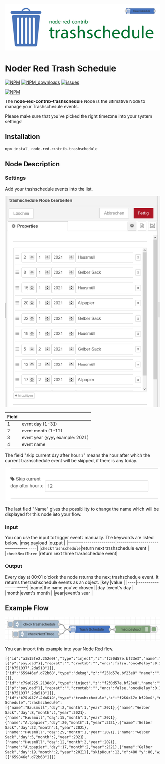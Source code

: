 ![banner](img/trashschedule_banner.svg)
# Noder Red Trash Schedule

[![NPM](https://img.shields.io/npm/v/node-red-contrib-trashschedule)](https://www.npmjs.com/package/node-red-contrib-trashschedule)
[![NPM_downloads](https://img.shields.io/npm/dm/node-red-contrib-trashschedule)](https://www.npmjs.com/package/node-red-contrib-trashschedule)
[![issues](https://img.shields.io/github/issues/mariuslang/node-red-contrib-trashschedule)](https://github.com/MariusLang/node-red-contrib-trashschedule/issues)

[![NPM](https://nodei.co/npm/node-red-contrib-trashschedule.png?compact=true)](https://nodei.co/npm/node-red-contrib-trashschedule/)

The **node-red-contrib-trashschedule** Node is the ultimative Node to manage your Trashschedule events.

Please make sure that you've picked the right timezone into your system settings!

## Installation
```
npm install node-red-contrib-trashschedule
```

## Node Description
### Settings
Add your trashschedule events into the list.

![list_example](img/list_example.PNG)

|Field|                              |
|----|-------------------------------|
|1   |event day (1-31)               |
|2   |event month (1-12)             |
|3   |event year (yyyy example: 2021)|
|4   |event name                     |

The field "skip current day after hour x" means the hour after which the current trashschedule event will be skipped, if there is any today.

![skip_example](img/skip_example.PNG)

The last field "Name" gives the possibility to change the name which will be displayed for this node into your flow.

### Input
You can use the input to trigger events manually. The keywords are listed below.
|msg.payload             |output                               |
|------------------------|-------------------------------------|
|```checkTrashschedule```|return next trashschedule event      |
|```checkNextThree```    |return next three trashschedule event|

### Output
Every day at 00:01 o'clock the node returns the next trashschedule event.
It returns the trashschedule events as an object.
|key |value                 |
|----|----------------------|
|name|the name you've chosen|
|day |event's day           |
|month|event's month        |
|year|event's year          |

## Example Flow
![flow_example](img/flow_example.PNG)

You can import this example into your Node Red flow.
```
[{"id":"a3b15fe2.252e08","type":"inject","z":"f250d57e.bf23e8","name":"","props":[{"p":"payload"}],"repeat":"","crontab":"","once":false,"onceDelay":0.1,"topic":"","payload":"checkTrashschedule","payloadType":"str","x":270,"y":60,"wires":[["b751037f.2da518"]]},{"id":"659846ef.d72b68","type":"debug","z":"f250d57e.bf23e8","name":"","active":true,"tosidebar":true,"console":false,"tostatus":false,"complete":"false","statusVal":"","statusType":"auto","x":650,"y":80,"wires":[]},{"id":"c79e0225.2138d8","type":"inject","z":"f250d57e.bf23e8","name":"","props":[{"p":"payload"}],"repeat":"","crontab":"","once":false,"onceDelay":0.1,"topic":"","payload":"checkNextThree","payloadType":"str","x":280,"y":100,"wires":[["b751037f.2da518"]]},{"id":"b751037f.2da518","type":"trashschedule","z":"f250d57e.bf23e8","name":"Trash Schedule","trashschedule":[{"name":"Hausmüll","day":2,"month":1,"year":2021},{"name":"Gelber Sack","day":8,"month":1,"year":2021},{"name":"Hausmüll","day":15,"month":1,"year":2021},{"name":"Altpapier","day":20,"month":1,"year":2021},{"name":"Gelber Sack","day":22,"month":1,"year":2021},{"name":"Hausmüll","day":29,"month":1,"year":2021},{"name":"Gelber Sack","day":5,"month":2,"year":2021},{"name":"Hausmüll","day":12,"month":2,"year":2021},{"name":"Altpapier","day":17,"month":2,"year":2021},{"name":"Gelber Sack","day":19,"month":2,"year":2021}],"skipHour":12,"x":480,"y":80,"wires":[["659846ef.d72b68"]]}]
```
